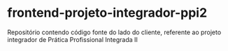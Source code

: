 # frontend-projeto-integrador-ppi2
Repositório contendo código fonte do lado do cliente, referente ao projeto integrador de Prática Profissional Integrada II
